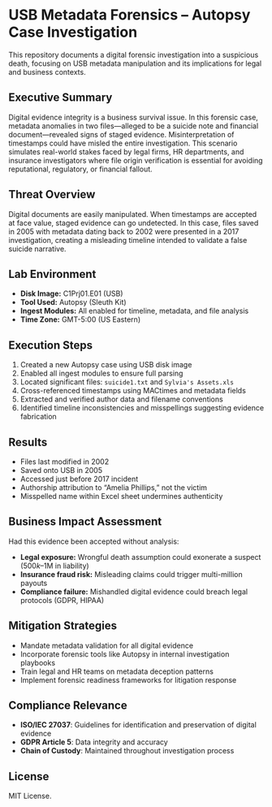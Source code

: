 # USB Metadata Forensics – Autopsy Case Investigation

This repository documents a digital forensic investigation into a suspicious death, focusing on USB metadata manipulation and its implications for legal and business contexts.

## Executive Summary

Digital evidence integrity is a business survival issue. In this forensic case, metadata anomalies in two files—alleged to be a suicide note and financial document—revealed signs of staged evidence. Misinterpretation of timestamps could have misled the entire investigation. This scenario simulates real-world stakes faced by legal firms, HR departments, and insurance investigators where file origin verification is essential for avoiding reputational, regulatory, or financial fallout.

## Threat Overview

Digital documents are easily manipulated. When timestamps are accepted at face value, staged evidence can go undetected. In this case, files saved in 2005 with metadata dating back to 2002 were presented in a 2017 investigation, creating a misleading timeline intended to validate a false suicide narrative.

## Lab Environment

- **Disk Image:** C1Prj01.E01 (USB)
- **Tool Used:** Autopsy (Sleuth Kit)
- **Ingest Modules:** All enabled for timeline, metadata, and file analysis
- **Time Zone:** GMT-5:00 (US Eastern)

## Execution Steps

1. Created a new Autopsy case using USB disk image
2. Enabled all ingest modules to ensure full parsing
3. Located significant files: `suicide1.txt` and `Sylvia's Assets.xls`
4. Cross-referenced timestamps using MACtimes and metadata fields
5. Extracted and verified author data and filename conventions
6. Identified timeline inconsistencies and misspellings suggesting evidence fabrication

## Results

- Files last modified in 2002
- Saved onto USB in 2005
- Accessed just before 2017 incident
- Authorship attribution to “Amelia Phillips,” not the victim
- Misspelled name within Excel sheet undermines authenticity

## Business Impact Assessment

Had this evidence been accepted without analysis:
- **Legal exposure:** Wrongful death assumption could exonerate a suspect ($500k–$1M in liability)
- **Insurance fraud risk:** Misleading claims could trigger multi-million payouts
- **Compliance failure:** Mishandled digital evidence could breach legal protocols (GDPR, HIPAA)

## Mitigation Strategies

- Mandate metadata validation for all digital evidence
- Incorporate forensic tools like Autopsy in internal investigation playbooks
- Train legal and HR teams on metadata deception patterns
- Implement forensic readiness frameworks for litigation response

## Compliance Relevance

- **ISO/IEC 27037**: Guidelines for identification and preservation of digital evidence
- **GDPR Article 5**: Data integrity and accuracy
- **Chain of Custody**: Maintained throughout investigation process

## License

MIT License.
